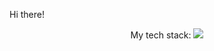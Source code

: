 Hi there! 

<p align="center">
  My tech stack:
  <a href="https://skillicons.dev">
    <img src="https://skillicons.dev/icons?i=javasript" />
  </a>
</p>
